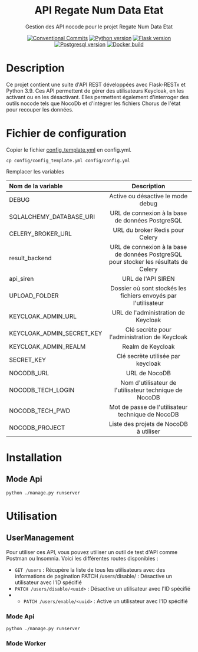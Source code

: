 <h1 align="center" style="border-bottom: none">
    <div>
        API Regate Num Data Etat
    </div>
</h1>

<p align="center">
    Gestion des API nocode pour le projet Regate Num Data Etat<br/>
</p>

<div align="center">
 
[![Conventional Commits](https://img.shields.io/badge/Conventional%20Commits-1.0.0-green.svg)](https://conventionalcommits.org)
[![Python version](https://img.shields.io/badge/python-3.9.9-blue)](https://www.python.org/downloads/release/python-399/)
[![Flask version](https://img.shields.io/badge/Flask-2.1.3-blue)](https://flask.palletsprojects.com/en/2.1.x/)
[![Postgresql version](https://img.shields.io/badge/Postgresql-informational)](https://www.postgresql.org/)
[![Docker build](https://img.shields.io/badge/docker-automated-informational)](https://docs.docker.com/compose/)

</div>


# Description

Ce projet contient une suite d'API REST développées avec Flask-RESTx et Python 3.9. 
Ces API permettent de gérer des utilisateurs Keycloak, en les activant ou en les désactivant. 
Elles permettent également d'interroger des outils nocode tels que NocoDb et d'intégrer les fichiers 
Chorus de l'état pour recouper les données.


# Fichier de configuration

Copier le fichier [config_template.yml](./config/config_template.yml) en config.yml.
```
cp config/config_template.yml config/config.yml
```

Remplacer les variables

| Nom de la variable                                                           |                                     	Description                                      |  
|:-----------------------------------------------------------------------------|:-------------------------------------------------------------------------------------:| 
| DEBUG	                                                                       |                           Active ou désactive le mode debug                           |
| SQLALCHEMY_DATABASE_URI                                                      |                   	URL de connexion à la base de données PostgreSQL                   |
| CELERY_BROKER_URL                                                            |                           	URL du broker Redis pour Celery                            |
| result_backend	                                                              | URL de connexion à la base de données PostgreSQL pour stocker les résultats de Celery |
| api_siren |                                  	URL de l'API SIREN                                  |                                              
| UPLOAD_FOLDER	|            Dossier où sont stockés les fichiers envoyés par l'utilisateur             |
| KEYCLOAK_ADMIN_URL|	URL de l'administration de Keycloak |                      
| KEYCLOAK_ADMIN_SECRET_KEY	| Clé secrète pour l'administration de Keycloak      |
| KEYCLOAK_ADMIN_REALM|	Realm de Keycloak          |
| SECRET_KEY                                                                   |                            	Clé secrète utilisée par keycloak
| NOCODB_URL	|URL de NocoDB       |                                              
| NOCODB_TECH_LOGIN	|Nom d'utilisateur de l'utilisateur technique de NocoDB |    
| NOCODB_TECH_PWD	|Mot de passe de l'utilisateur technique de NocoDB  |          
| NOCODB_PROJECT|	Liste des projets de NocoDB à utiliser         |               



# Installation



## Mode Api

```
python ./manage.py runserver
```

# Utilisation

## UserManagement

Pour utiliser ces API, vous pouvez utiliser un outil de test d'API comme Postman ou Insomnia. Voici les différentes routes disponibles :

* `GET /users` : Récupère la liste de tous les utilisateurs avec des informations de pagination
PATCH /users/disable/<uuid> : Désactive un utilisateur avec l'ID spécifié
* `PATCH /users/disable/<uuid>` : Désactive un utilisateur avec l'ID spécifié
* * `PATCH /users/enable/<uuid>` : Active un utilisateur avec l'ID spécifié


### Mode Api

```
python ./manage.py runserver
```

### Mode Worker

